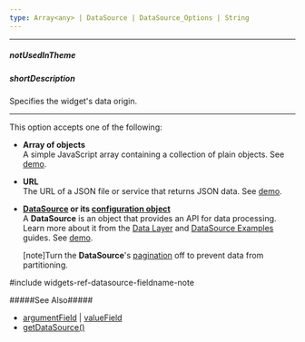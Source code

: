 ```yaml
---
type: Array<any> | DataSource | DataSource_Options | String
---
```

---
##### notUsedInTheme

##### shortDescription
Specifies the widget's data origin.

---
This option accepts one of the following:

- **Array of objects**      
 A simple JavaScript array containing a collection of plain objects. See [demo](https://js.devexpress.com/Demos/WidgetsGallery/Demo/Charts/SimpleArray/jQuery/Light).

- **URL**       
  The URL of a JSON file or service that returns JSON data. See [demo](https://js.devexpress.com/Demos/WidgetsGallery/Demo/Charts/AjaxRequest/jQuery/Light).

- **[DataSource](/api-reference/30%20Data%20Layer/DataSource '/Documentation/ApiReference/Data_Layer/DataSource/') or its [configuration object](/api-reference/30%20Data%20Layer/DataSource/1%20Configuration '/Documentation/ApiReference/Data_Layer/DataSource/Configuration/')**      
 A **DataSource** is an object that provides an API for data processing. Learn more about it from the [Data Layer](/concepts/30%20Data%20Layer/5%20Data%20Layer '/Documentation/Guide/Data_Layer/Data_Layer') and [DataSource Examples](/concepts/30%20Data%20Layer/51%20Data%20Source%20Examples '/Documentation/Guide/Data_Layer/Data_Source_Examples') guides. See [demo](https://js.devexpress.com/Demos/WidgetsGallery/Demo/Charts/ClientSideDataProcessing/jQuery/Light).

    [note]Turn the **DataSource**'s [pagination](/api-reference/30%20Data%20Layer/DataSource/1%20Configuration/paginate.md '/Documentation/ApiReference/Data_Layer/DataSource/Configuration/#paginate') off to prevent data from partitioning.

#include widgets-ref-datasource-fieldname-note

#####See Also#####
- [argumentField](/api-reference/20%20Data%20Visualization%20Widgets/dxChart/5%20Series%20Types/CommonSeries/argumentField.md '{basewidgetpath}/Configuration/series/#argumentField') | [valueField](/api-reference/20%20Data%20Visualization%20Widgets/dxChart/5%20Series%20Types/CommonSeries/valueField.md '{basewidgetpath}/Configuration/series/#valueField')
- [getDataSource()](/api-reference/20%20Data%20Visualization%20Widgets/BaseChart/3%20Methods/getDataSource().md '{basewidgetpath}/Methods/#getDataSource')